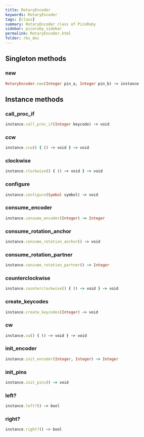 ```yaml
---
title: RotaryEncoder
keywords: RotaryEncoder
tags: [class]
summary: RotaryEncoder class of PicoRuby
sidebar: picoruby_sidebar
permalink: RotaryEncoder.html
folder: rbs_doc
---
```

## Singleton methods
### new

```ruby
RotaryEncoder.new(Integer pin_a, Integer pin_b) -> instance
```
## Instance methods
### call_proc_if

```ruby
instance.call_proc_if(Integer keycode) -> void
```
### ccw

```ruby
instance.ccw() { () -> void } -> void
```
### clockwise

```ruby
instance.clockwise() { () -> void } -> void
```
### configure

```ruby
instance.configure(Symbol symbol) -> void
```
### consume_encoder

```ruby
instance.consume_encoder(Integer) -> Integer
```
### consume_rotation_anchor

```ruby
instance.consume_rotation_anchor() -> void
```
### consume_rotation_partner

```ruby
instance.consume_rotation_partner() -> Integer
```
### counterclockwise

```ruby
instance.counterclockwise() { () -> void } -> void
```
### create_keycodes

```ruby
instance.create_keycodes(Integer) -> void
```
### cw

```ruby
instance.cw() { () -> void } -> void
```
### init_encoder

```ruby
instance.init_encoder(Integer, Integer) -> Integer
```
### init_pins

```ruby
instance.init_pins() -> void
```
### left?

```ruby
instance.left?() -> bool
```
### right?

```ruby
instance.right?() -> bool
```
